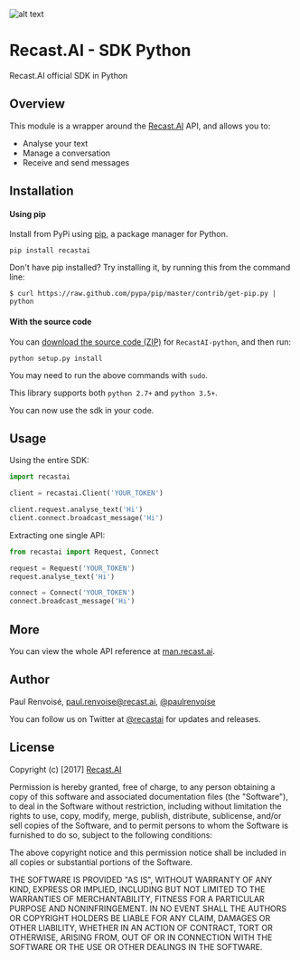 [logo]: https://cdn.recast.ai/brand/recast-ai-logo-inline.png "Recast.AI"

![alt text][logo]

# Recast.AI - SDK Python

Recast.AI official SDK in Python

## Overview

This module is a wrapper around the [Recast.AI](https://recast.ai) API, and allows you to:
* Analyse your text
* Manage a conversation
* Receive and send messages

## Installation

  #### Using pip

Install from PyPi using [pip](http://www.pip-installer.org/en/latest/), a
package manager for Python.

    pip install recastai

Don't have pip installed? Try installing it, by running this from the command
line:

    $ curl https://raw.github.com/pypa/pip/master/contrib/get-pip.py | python

  #### With the source code

You can [download the source code
(ZIP)](https://github.com/recastAI/SDK-python/zipball/master "Recast.AI-python
source code") for `RecastAI-python`, and then run:

    python setup.py install

You may need to run the above commands with `sudo`.

This library supports both `python 2.7+` and `python 3.5+`.

You can now use the sdk in your code.

## Usage

Using the entire SDK:
```python
import recastai

client = recastai.Client('YOUR_TOKEN')

client.request.analyse_text('Hi')
client.connect.broadcast_message('Hi')
```

Extracting one single API:
```python
from recastai import Request, Connect

request = Request('YOUR_TOKEN')
request.analyse_text('Hi')

connect = Connect('YOUR_TOKEN')
connect.broadcast_message('Hi')
```

## More

You can view the whole API reference at [man.recast.ai](https://man.recast.ai).


## Author

Paul Renvoisé, paul.renvoise@recast.ai, [@paulrenvoise](https://twitter.com/paulrenvoise)

You can follow us on Twitter at [@recastai](https://twitter.com/recastai) for updates and releases.


## License

Copyright (c) [2017] [Recast.AI](https://recast.ai)

Permission is hereby granted, free of charge, to any person obtaining a copy
of this software and associated documentation files (the "Software"), to deal
in the Software without restriction, including without limitation the rights
to use, copy, modify, merge, publish, distribute, sublicense, and/or sell
copies of the Software, and to permit persons to whom the Software is
furnished to do so, subject to the following conditions:

The above copyright notice and this permission notice shall be included in all
copies or substantial portions of the Software.

THE SOFTWARE IS PROVIDED "AS IS", WITHOUT WARRANTY OF ANY KIND, EXPRESS OR
IMPLIED, INCLUDING BUT NOT LIMITED TO THE WARRANTIES OF MERCHANTABILITY,
FITNESS FOR A PARTICULAR PURPOSE AND NONINFRINGEMENT. IN NO EVENT SHALL THE
AUTHORS OR COPYRIGHT HOLDERS BE LIABLE FOR ANY CLAIM, DAMAGES OR OTHER
LIABILITY, WHETHER IN AN ACTION OF CONTRACT, TORT OR OTHERWISE, ARISING FROM,
OUT OF OR IN CONNECTION WITH THE SOFTWARE OR THE USE OR OTHER DEALINGS IN THE
SOFTWARE.

